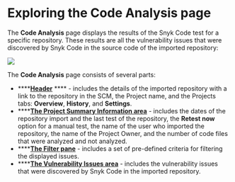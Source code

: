 # Exploring the Code Analysis page

The **Code Analysis** page displays the results of the Snyk Code test for a specific repository. These results are all the vulnerability issues that were discovered by Snyk Code in the source code of the imported repository:

![](<../../../../.gitbook/assets/Snyk Code - Results - Code Analysis page - parts.png>)

The **Code Analysis** page consists of several parts:

* \*\*\*\*[**Header**](the-code-analysis-page-header.md) \*\*\*\* - includes the details of the imported repository with a link to the repository in the SCM, the Project name, and the Projects tabs: **Overview**, **History**, and **Settings**.
* \*\*\*\*[**The Project Summary Information area**](the-code-analysis-page-the-project-summary-information-area.md) - includes the dates of the repository import and the last test of the repository, the **Retest now** option for a manual test, the name of the user who imported the repository, the name of the Project Owner, and the number of code files that were analyzed and not analyzed.
* \*\*\*\*[**The Filter pane**](the-code-analysis-page-the-filter-pane.md) - includes a set of pre-defined criteria for filtering the displayed issues.
* \*\*\*\*[**The Vulnerability Issues area**](the-code-analysis-page-the-vulnerability-issues-area.md) - includes the vulnerability issues that were discovered by Snyk Code in the imported repository.
